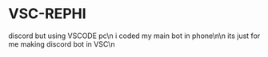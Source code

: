 # VSC-REPHI
discord but using VSCODE pc\n
i coded my main bot in phone\n\n
its just for me making discord bot in VSC\n
